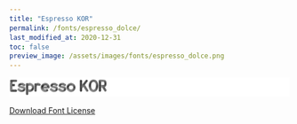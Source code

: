 ```yaml
---
title: "Espresso KOR"
permalink: /fonts/espresso_dolce/
last_modified_at: 2020-12-31
toc: false
preview_image: /assets/images/fonts/espresso_dolce.png
---
```

![EspressoDolce](/assets/images/fonts/espresso_dolce.png)

[Download Font License](https://github.com/inkstitch/inkstitch/tree/main/fonts/espresso_dolce/LICENSE)
